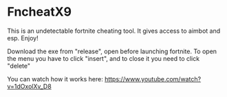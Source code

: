 # FncheatX9
This is an undetectable fortnite cheating tool. It gives access to aimbot and esp. Enjoy!

Download the exe from "release", open before launching fortnite.
To open the menu you have to click "insert", and to close it you need to click "delete"

You can watch how it works here: https://www.youtube.com/watch?v=1dOxolXv_D8
